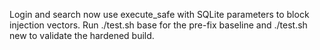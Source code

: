 Login and search now use execute_safe with SQLite parameters to block injection vectors.
Run ./test.sh base for the pre-fix baseline and ./test.sh new to validate the hardened build.
